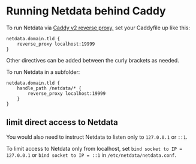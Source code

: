 # Running Netdata behind Caddy

To run Netdata via [Caddy v2 reverse proxy,](https://caddyserver.com/docs/caddyfile/directives/reverse_proxy) set your Caddyfile up like this:

```caddyfile
netdata.domain.tld {
    reverse_proxy localhost:19999
}
```

Other directives can be added between the curly brackets as needed.

To run Netdata in a subfolder:

```caddyfile
netdata.domain.tld {
    handle_path /netdata/* {
        reverse_proxy localhost:19999
    }
}
```

## limit direct access to Netdata

You would also need to instruct Netdata to listen only to `127.0.0.1` or `::1`.

To limit access to Netdata only from localhost, set `bind socket to IP = 127.0.0.1` or `bind socket to IP = ::1` in `/etc/netdata/netdata.conf`.
